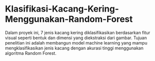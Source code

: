 # Klasifikasi-Kacang-Kering-Menggunakan-Random-Forest
Dalam proyek ini, 7 jenis kacang kering diklasifikasikan berdasarkan fitur visual seperti bentuk dan dimensi yang diekstraksi dari gambar. Tujuan penelitian ini adalah membangun model machine learning yang mampu mengklasifikasikan jenis kacang dengan akurasi tinggi menggunakan algoritma Random Forest.
